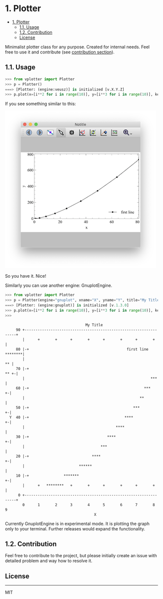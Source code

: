 # 1. Plotter

- [1. Plotter](#1-plotter)
  - [1.1. Usage](#11-usage)
  - [1.2. Contribution](#12-contribution)
  - [License](#-license)


Minimalist plotter class for any purpose. Created for internal needs. Feel free to use it and contribute (see [contribution section](#12-contribution)).



## 1.1. Usage

```python
>>> from vplotter import Plotter
>>> p = Plotter()
===> [Plotter: (engine:veusz)] is initialized [v.X.Y.Z]
>>> p.plot(x=[i**2 for i in range(10)], y=[i**3 for i in range(10)], key_name="first line")

```

If you see something similar to this:

![VeuszEngine](./asserts/figs/first_run.png)

So you have it. Nice! 

Similarly you can use another engine: GnuplotEngine. 

```python
>>> from vplotter import Plotter
>>> p = Plotter(engine="gnuplot", xname="X", yname="Y", title="My Title")
===> [Plotter: (engine:gnuplot)] is initialized [v.1.3.0]
>>> p.plot(x=[i**2 for i in range(10)], y=[i**3 for i in range(10)], key_name="first line")
>>>

```
```
                                     My Title
     90 +------------------------------------------------------------------+
        |      +       +      +       +      +       +      +       +      |
     80 |-+                                             first line ********|
        |                                                               ** |
     70 |-+                                                           ** +-|
        |                                                          ***     |
     60 |-+                                                     ***      +-|
        |                                                     **           |
     50 |-+                                                ***           +-|
  Y  40 |-+                                            ****              +-|
        |                                          ****                    |
     30 |-+                                    ****                      +-|
        |                                   ***                            |
     20 |-+                             ****                             +-|
        |                         ******                                   |
     10 |-+                *******                                       +-|
        |      +   ********   +       +      +       +      +       +      |
      0 +------------------------------------------------------------------+
        0      1       2      3       4      5       6      7       8      9
                                         X
```

Currently GnuplotEngine is in experimental mode.
It is plotting the graph only to your terminal. Further releases would expand the functionality.

## 1.2. Contribution

Feel free to contribute to the project, but please initially create an issue with detailed problem and way how to resolve it. 

## License
----

MIT

